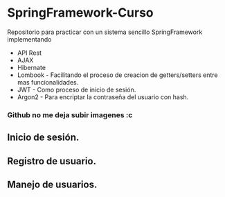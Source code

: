 # SpringFramework-Curso
Repositorio para practicar con un sistema sencillo SpringFramework implementando

- API Rest
- AJAX
- Hibernate
- Lombook - Facilitando el proceso de creacion de getters/setters entre mas funcionalidades.
- JWT - Como proceso de inicio de sesión.
- Argon2 - Para encriptar la contraseña del usuario con hash.

### Github no me deja subir imagenes :c
## Inicio de sesión.
## Registro de usuario.
## Manejo de usuarios.

